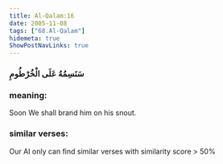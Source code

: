 ```yaml
---
title: Al-Qalam:16
date: 2005-11-08
tags: ["68.Al-Qalam"]
hidemeta: true 
ShowPostNavLinks: true 
---
```

### سَنَسِمُهُ عَلَى الْخُرْطُومِ
### meaning: 
Soon We shall brand him on his snout.
### similar verses: 

Our AI only can find similar verses with similarity score > 50% 




